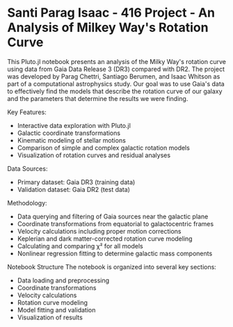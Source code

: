 # Santi Parag Isaac - 416 Project - An Analysis of Milkey Way's Rotation Curve

This Pluto.jl notebook presents an analysis of the Milky Way's rotation curve using data from Gaia Data Release 3 (DR3) compared with DR2. The project was developed by Parag Chettri, Santiago Berumen, and Isaac Whitson as part of a computational astrophysics study. Our goal was to use Gaia's data to effectively find the models that describe the rotation curve of our galaxy and the parameters that determine the results we were finding.

Key Features:

 - Interactive data exploration with Pluto.jl
 - Galactic coordinate transformations
 - Kinematic modeling of stellar motions
 - Comparison of simple and complex galactic rotation models
 - Visualization of rotation curves and residual analyses

Data Sources:
   - Primary dataset: Gaia DR3 (training data)
   - Validation dataset: Gaia DR2 (test data)

Methodology:
 - Data querying and filtering of Gaia sources near the galactic plane
 - Coordinate transformations from equatorial to galactocentric frames
 - Velocity calculations including proper motion corrections
 - Keplerian and dark matter-corrected rotation curve modeling
 - Calculating and comparing χ² for all models
 - Nonlinear regression fitting to determine galactic mass components

Notebook Structure
  The notebook is organized into several key sections:
  - Data loading and preprocessing
  - Coordinate transformations
  - Velocity calculations
  - Rotation curve modeling
  - Model fitting and validation
  - Visualization of results
